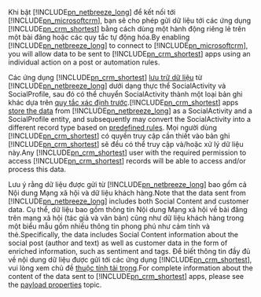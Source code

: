 <span data-ttu-id="eb4dc-101">Khi bật [!INCLUDE[pn_netbreeze_long](pn-social-engagement-long.md)] để kết nối tới [!INCLUDE[pn_microsoftcrm](pn-microsoftcrm.md)], bạn sẽ cho phép gửi dữ liệu tới các ứng dụng [!INCLUDE[pn_crm_shortest](pn-crm-shortest.md)] bằng cách dùng một hành động riêng lẻ trên một bài đăng hoặc các quy tắc tự động hóa.</span><span class="sxs-lookup"><span data-stu-id="eb4dc-101">By enabling [!INCLUDE[pn_netbreeze_long](pn-social-engagement-long.md)] to connect to [!INCLUDE[pn_microsoftcrm](pn-microsoftcrm.md)], you will allow data to be sent to [!INCLUDE[pn_crm_shortest](pn-crm-shortest.md)] apps using an individual action on a post or automation rules.</span></span>  
  
 <span data-ttu-id="eb4dc-102">Các ứng dụng [!INCLUDE[pn_crm_shortest](pn-crm-shortest.md)] [lưu trữ dữ liệu](https://go.microsoft.com/fwlink/p/?linkid=867082) từ [!INCLUDE[pn_netbreeze_long](pn-social-engagement-long.md)] dưới dạng thực thể SocialActivity và SocialProfile, sau đó có thể chuyển SocialActivity thành một loại bản ghi khác dựa trên [quy tắc xác định trước](http://go.microsoft.com/fwlink/p/?LinkID=624394).</span><span class="sxs-lookup"><span data-stu-id="eb4dc-102">[!INCLUDE[pn_crm_shortest](pn-crm-shortest.md)] apps [store the data](https://go.microsoft.com/fwlink/p/?linkid=867082) from [!INCLUDE[pn_netbreeze_long](pn-social-engagement-long.md)] as a SocialActivity and a SocialProfile entity, and subsequently may convert the SocialActivity into a different record type based on [predefined rules](http://go.microsoft.com/fwlink/p/?LinkID=624394).</span></span> <span data-ttu-id="eb4dc-103">Mọi người dùng [!INCLUDE[pn_crm_shortest](pn-crm-shortest.md)] có quyền truy cập cần thiết vào bản ghi [!INCLUDE[pn_crm_shortest](pn-crm-shortest.md)] sẽ đều có thể truy cập và/hoặc xử lý dữ liệu này.</span><span class="sxs-lookup"><span data-stu-id="eb4dc-103">Any [!INCLUDE[pn_crm_shortest](pn-crm-shortest.md)] user with the required permission to access [!INCLUDE[pn_crm_shortest](pn-crm-shortest.md)] records will be able to access and/or process this data.</span></span>  
  
 <span data-ttu-id="eb4dc-104">Lưu ý rằng dữ liệu được gửi từ [!INCLUDE[pn_netbreeze_long](pn-social-engagement-long.md)] bao gồm cả Nội dung Mạng xã hội và dữ liệu khách hàng.</span><span class="sxs-lookup"><span data-stu-id="eb4dc-104">Note that the data sent from [!INCLUDE[pn_netbreeze_long](pn-social-engagement-long.md)] includes both Social Content and customer data.</span></span> <span data-ttu-id="eb4dc-105">Cụ thể, dữ liệu bao gồm thông tin Nội dung Mạng xã hội về bài đăng trên mạng xã hội (tác giả và văn bản) cũng như dữ liệu khách hàng trong một biểu mẫu gồm nhiều thông tin phong phú như cảm tính và thẻ.</span><span class="sxs-lookup"><span data-stu-id="eb4dc-105">Specifically, the data includes Social Content information about the social post (author and text) as well as customer data in the form of enriched information, such as sentiment and tags.</span></span> <span data-ttu-id="eb4dc-106">Để biết thông tin đầy đủ về nội dung dữ liệu được gửi tới các ứng dụng [!INCLUDE[pn_crm_shortest](pn-crm-shortest.md)], vui lòng xem chủ đề [thuộc tính tải trọng](http://go.microsoft.com/fwlink/p/?LinkID=799094).</span><span class="sxs-lookup"><span data-stu-id="eb4dc-106">For complete information about the content of the data sent to [!INCLUDE[pn_crm_shortest](pn-crm-shortest.md)] apps, please see the [payload properties](http://go.microsoft.com/fwlink/p/?LinkID=799094) topic.</span></span>